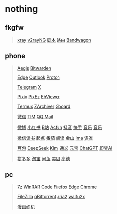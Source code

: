 # nothing
## fkgfw
> [xray](https://github.com/xtls/xray-core)
> [v2rayNG](https://github.com/2dust/v2rayNG)
> [脚本](https://github.com/233boy/Xray)
> [路由](https://github.com/Loyalsoldier/v2ray-rules-dat)
> [Bandwagon](https://bandwagonhost.com/)
## phone
> [Aegis](https://github.com/beemdevelopment/Aegis)
> [Bitwarden](https://github.com/bitwarden/android)
>
> [Edge](https://www.microsoft.com/)
> [Outlook](https://www.microsoft.com/)
> [Proton](https://proton.me/mail)
>
> [Telegram](https://telegram.org/)
> [X](https://x.com/)
>
> [Pixiv](https://www.pixiv.net/)
> [PixEz](https://github.com/Notsfsssf/pixez-flutter)
> [EhViewer](https://github.com/EhViewer-NekoInverter/EhViewer)
>
> [Termux](https://termux.dev/)
> [ZArchiver](https://zdevs.ru/)
> [Gboard](https://www.google.com/)
>
> [微信](https://weixin.qq.com/)
> [TIM](https://tim.qq.com/)
> [QQ Mail](https://mail.qq.com/)
> 
> [微博](https://weibo.com/)
> [小红书](https://www.xiaohongshu.com/)
> [B站](https://www.bilibili.com/)
> [Acfun](https://www.acfun.cn/)
> [抖音](https://www.douyin.com/)
> [快手](https://kuaishou.cn/)
> [音乐](https://y.qq.com/)
> [音乐](https://music.163.com/)
>
> [微信读书](https://weread.qq.com/)
> [起点](https://www.qidian.com/)
> [番茄](https://fanqienovel.com/)
> [阅读](https://github.com/gedoor/legado)
> [金山](https://www.kdocs.cn/)
> [ima](https://ima.qq.com/)
> [语雀](https://www.yuque.com/)
>
> [豆包](https://www.doubao.com/chat/)
> [DeepSeek](https://www.deepseek.com/)
> [Kimi](https://kimi.moonshot.cn/)
> [通义](https://tongyi.aliyun.com/)
> [元宝](https://yuanbao.tencent.com/)
> [ChatGPT](https://chatgpt.com/)
> [即梦AI](https://jimeng.jianying.com/)
>
> [拼多多](https://www.pinduoduo.com/)
> [淘宝](https://www.taobao.com/)
> [闲鱼](https://www.goofish.com/)
> [美团](https://www.meituan.com/)
> [高德](https://ditu.amap.com/)
## pc
> [7z](https://www.7-zip.org/)
> [WinRAR](https://www.rarlab.com/)
> [Code](https://code.visualstudio.com/)
> [Firefox](https://www.mozilla.org/)
> [Edge](https://www.microsoft.com/)
> [Chrome](https://www.google.com/intl/zh-CN/chrome/?standalone=1)
>
> [FileZilla](https://filezilla-project.org/)
> [qBittorrent](https://www.qbittorrent.org/)
> [aria2](https://github.com/aria2/aria2)
> [waifu2x](https://github.com/nagadomi/nunif)
>
> [漫画织机](https://github.com/MapoMagpie/eh-view-enhance)
> 
